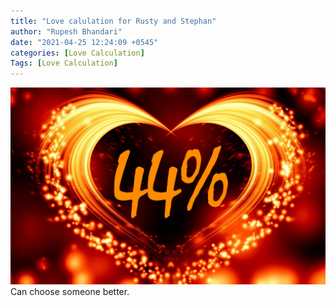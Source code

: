 ```yaml
---
title: "Love calulation for Rusty and Stephan"
author: "Rupesh Bhandari"
date: "2021-04-25 12:24:09 +0545"
categories: [Love Calculation]
Tags: [Love Calculation]
---
```


![Match Picture](/assets/img/lovecal/Rusty-Stephan.jpg)
Can choose someone better.
    